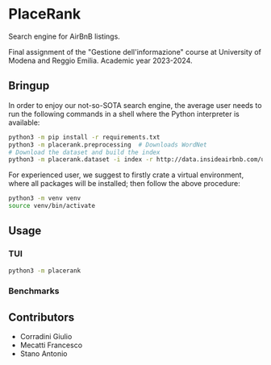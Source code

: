 # PlaceRank

Search engine for AirBnB listings.

Final assignment of the "Gestione dell'informazione" course at University of Modena and Reggio Emilia. Academic year 2023-2024.

## Bringup
In order to enjoy our not-so-SOTA search engine, the average user needs to run the following commands in a shell where the Python interpreter is available:
```bash
python3 -m pip install -r requirements.txt
python3 -m placerank.preprocessing  # Downloads WordNet
# Download the dataset and build the index
python3 -m placerank.dataset -i index -r http://data.insideairbnb.com/united-states/ny/new-york-city/2024-01-05/data/listings.csv.gz -l datasets/ny_listings.csv
```

For experienced user, we suggest to firstly crate a virtual environment, where all packages will be installed; then follow the above procedure:
```bash
python3 -m venv venv
source venv/bin/activate
```

## Usage
### TUI
```bash
python3 -m placerank
```

### Benchmarks

## Contributors
 - Corradini Giulio
 - Mecatti Francesco
 - Stano Antonio